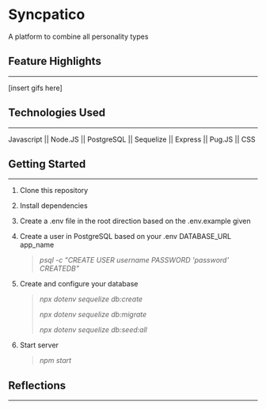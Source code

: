 # Syncpatico

A platform to combine all personality types

## Feature Highlights
---
[insert gifs here]

## Technologies Used
---
Javascript || Node.JS || PostgreSQL || Sequelize || Express || Pug.JS || CSS

## Getting Started
---
1. Clone this repository

2. Install dependencies

3. Create a .env file in the root direction based on the .env.example given

4. Create a user in PostgreSQL based on your .env DATABASE_URL app_name

    > *psql -c "CREATE USER username PASSWORD 'password' CREATEDB"*

5. Create and configure your database

    > *npx dotenv sequelize db:create*
    >
    > *npx dotenv sequelize db:migrate*
    >
    > *npx dotenv sequelize db:seed:all*

6. Start server
    > *npm start*

## Reflections
---

